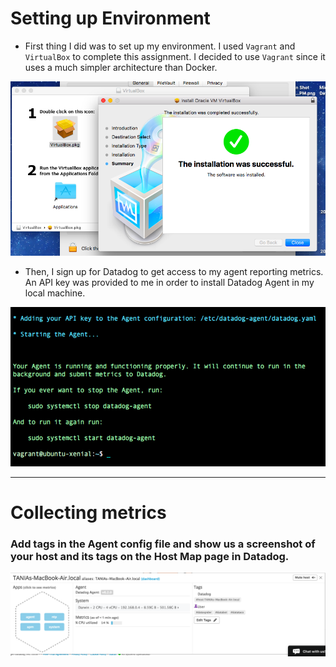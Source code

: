 # Setting up Environment

- First thing I did was to set up my environment. I used `Vagrant` and `VirtualBox` to complete this assignment. I decided to use `Vagrant` since it uses a much simpler architecture than Docker.

![alt text](https://github.com/tanelam/hiring-engineers/blob/Tania_Aparicio-Solutions_Engineer/Images/VirtualBox-Installed.jpg)

- Then, I sign up for Datadog to get access to my agent reporting metrics. An API key was provided to me in order to install Datadog Agent in my local machine.

![alt text](https://github.com/tanelam/hiring-engineers/blob/Tania_Aparicio-Solutions_Engineer/Images/Datadog-Agent-Installed.jpg)

---

# Collecting metrics

### Add tags in the Agent config file and show us a screenshot of your host and its tags on the Host Map page in Datadog.

![alt text](https://github.com/tanelam/hiring-engineers/blob/Tania_Aparicio-Solutions_Engineer/Images/System-Metrics-And-Tags.jpg)
